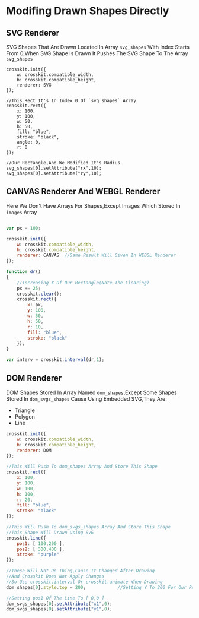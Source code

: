 # Modifing Drawn Shapes Directly

## SVG Renderer
SVG Shapes That Are Drawn Located In Array `svg_shapes` With Index Starts From 0,When SVG Shape Is Drawn It Pushes The SVG Shape To The Array `svg_shapes`

```javascripts
crosskit.init({
    w: crosskit.compatible_width,
    h: crosskit.compatible_height,
    renderer: SVG
});

//This Rect It's In Index 0 Of `svg_shapes` Array
crosskit.rect({
    x: 100,
    y: 100,
    w: 50,
    h: 50,
    fill: "blue",
    stroke: "black",
    angle: 0,
    r: 0
});

//Our Rectangle,And We Modified It's Radius
svg_shapes[0].setAttribute("rx",10);
svg_shapes[0].setAttribute("ry",10);
```

## CANVAS Renderer And WEBGL Renderer
Here We Don't Have Arrays For Shapes,Except Images Which Stored In `images` Array

```javascript

var px = 100;

crosskit.init({
    w: crosskit.compatible_width,
    h: crosskit.compatible_height,
    renderer: CANVAS  //Same Result Will Given In WEBGL Renderer
});

function dr()
{
    //Increasing X Of Our Rectangle(Note The Clearing)
    px += 25;    
    crosskit.clear();
    crosskit.rect({
        x: px,
        y: 100,
        w: 50,
        h: 50,
        r: 10,
        fill: "blue",
        stroke: "black"
    });
}

var interv = crosskit.interval(dr,1);
```

## DOM Renderer
DOM Shapes Stored In Array Named `dom_shapes`,Except Some Shapes Stored In `dom_svgs_shapes` Cause Using Embedded SVG,They Are:

- Triangle
- Polygon
- Line

```javascript
crosskit.init({
    w: crosskit.compatible_width,
    h: crosskit.compatible_height,
    renderer: DOM
});

//This Will Push To dom_shapes Array And Store This Shape
crosskit.rect({
    x: 100,
    y: 100,
    w: 100,
    h: 100,
    r: 20,
    fill: "blue",
    stroke: "black"
});

//This Will Push To dom_svgs_shapes Array And Store This Shape
//This Shape Will Drawn Using SVG
crosskit.line({
    pos1: [ 100,200 ],
    pos2: [ 300,400 ],
    stroke: "purple"
});

//These Will Not Do Thing,Cause It Changed After Drawing
//And Crosskit Does Not Apply Changes
//So Use crosskit.interval Or crosskit.animate When Drawing
dom_shapes[0].style.top = 200;            //Setting Y To 200 For Our Rectangle

//Setting pos1 Of The Line To [ 0,0 ]
dom_svgs_shapes[0].setAttribute("x1",0);
dom_svgs_shapes[0].setAttribute("y1",0);
```